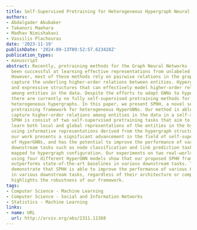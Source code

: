 ```yaml
---
title: Self-Supervised Pretraining for Heterogeneous Hypergraph Neural Networks
authors:
- Abdalgader Abubaker
- Takanori Maehara
- Madhav Nimishakavi
- Vassilis Plachouras
date: '2023-11-19'
publishDate: '2024-09-13T09:52:57.623428Z'
publication_types:
- manuscript
abstract: Recently, pretraining methods for the Graph Neural Networks (GNNs) have
  been successful at learning effective representations from unlabeled graph data.
  However, most of these methods rely on pairwise relations in the graph and do not
  capture the underling higher-order relations between entities. Hypergraphs are versatile
  and expressive structures that can effectively model higher-order relationships
  among entities in the data. Despite the efforts to adapt GNNs to hypergraphs (HyperGNN),
  there are currently no fully self-supervised pretraining methods for HyperGNN on
  heterogeneous hypergraphs. In this paper, we present SPHH, a novel self-supervised
  pretraining framework for heterogeneous HyperGNNs. Our method is able to effectively
  capture higher-order relations among entities in the data in a self-supervised manner.
  SPHH is consist of two self-supervised pretraining tasks that aim to simultaneously
  learn both local and global representations of the entities in the hypergraph by
  using informative representations derived from the hypergraph structure. Overall,
  our work presents a significant advancement in the field of self-supervised pretraining
  of HyperGNNs, and has the potential to improve the performance of various graph-based
  downstream tasks such as node classification and link prediction tasks which are
  mapped to hypergraph configuration. Our experiments on two real-world benchmarks
  using four different HyperGNN models show that our proposed SPHH framework consistently
  outperforms state-of-the-art baselines in various downstream tasks. The results
  demonstrate that SPHH is able to improve the performance of various HyperGNN models
  in various downstream tasks, regardless of their architecture or complexity, which
  highlights the robustness of our framework.
tags:
- Computer Science - Machine Learning
- Computer Science - Social and Information Networks
- Statistics - Machine Learning
links:
- name: URL
  url: http://arxiv.org/abs/2311.11368
---
```

